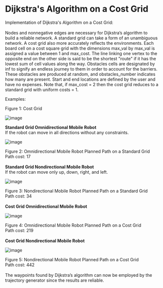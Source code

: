 # Dijkstra's Algorithm on a Cost Grid
Implementation of Dijkstra's Algorithm on a Cost Grid: <br />
<br />
Nodes and nonnegative edges are necessary for Dijkstra’s algorithm to build a reliable network. A standard grid can take a form of an unambiguous network. A cost grid also more accurately reflects the environments. Each board cell on a cost square grid with the dimensions max_val by max_val is assigned a value between 1 and max_cost. The line linking one vertex to the opposite end on the other side is said to be the shortest "route" if it has the lowest sum of cell values along the way. Obstacles cells are designated by inf to signify an endless journey to them in order to account for the barriers. These obstacles are produced at random, and obstacles_number indicates how many are present. Start and end locations are defined by the user and have no expenses. Note that, if max_cost = 2 then the cost grid reduces to a standard grid with uniform costs = 1.

Examples: <br />
 
Figure 1: Cost Grid

![image](https://user-images.githubusercontent.com/110555868/182705815-07df1a5f-d1e7-4fd9-b98f-1f035eaf3395.png)

**Standard Grid Omnidirectional Mobile Robot** <br />
If the robot can move in all directions without any constraints.

![image](https://user-images.githubusercontent.com/110555868/182705848-e3f8df2f-89c4-43ff-8e71-6ffec84a6a5b.png)
 
Figure 2: Omnidirectional Mobile Robot Planned Path on a Standard Grid <br />
Path cost: 17 <br />
<br />
**Standard Grid Nondirectional Mobile Robot** <br />
If the robot can move only up, down, right, and left.

![image](https://user-images.githubusercontent.com/110555868/182700631-70bfd201-382a-4fd9-88c3-82b30785a8f2.png)
 
Figure 3: Nondirectional Mobile Robot Planned Path on a Standard Grid <br />
Path cost: 34 <br />
<br />
**Cost Grid Omnidirectional Mobile Robot**

![image](https://user-images.githubusercontent.com/110555868/182700694-53da7b7e-503d-47c9-9d7f-26196f8cf414.png)
 
Figure 4: Omnidirectional Mobile Robot Planned Path on a Cost Grid <br />
Path cost: 219 <br />
<br />
**Cost Grid Nondirectional Mobile Robot**

![image](https://user-images.githubusercontent.com/110555868/182700732-e76c3c59-07bd-473d-aaec-0fb15ba7baf4.png)
 
Figure 5: Nondirectional Mobile Robot Planned Path on a Cost Grid <br />
Path cost: 442 <br />
<br />
The waypoints found by Dijkstra’s algorithm can now be employed by the trajectory generator since the results are reliable.
